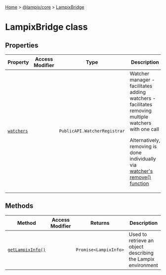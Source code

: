 [Home](./index) &gt; [@lampix/core](./core.md) &gt; [LampixBridge](./core.lampixbridge.md)

# LampixBridge class

## Properties

|  Property | Access Modifier | Type | Description |
|  --- | --- | --- | --- |
|  [`watchers`](./core.lampixbridge.watchers.md) |  | `PublicAPI.WatcherRegistrar` | Watcher manager - facilitates adding watchers - facilitates removing multiple watchers with one call<p/>Alternatively, removing is done individually via [watcher's remove() function](./core.registeredwatcher.remove.md) |

## Methods

|  Method | Access Modifier | Returns | Description |
|  --- | --- | --- | --- |
|  [`getLampixInfo()`](./core.lampixbridge.getlampixinfo.md) |  | `Promise<LampixInfo>` | Used to retrieve an object describing the Lampix environment |

